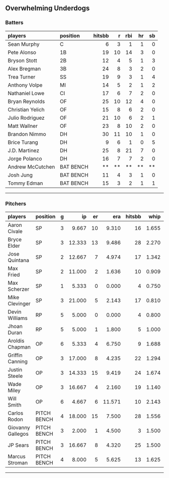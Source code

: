 ## Overwhelming Underdogs

### Batters

 
|players          |position  | hitsbb|  r| rbi| hr| sb| 
|:----------------|:---------|------:|--:|---:|--:|--:| 
|Sean Murphy      |C         |      6|  3|   1|  1|  0| 
|Pete Alonso      |1B        |     19| 10|  14|  3|  0| 
|Bryson Stott     |2B        |     12|  4|   5|  1|  3| 
|Alex Bregman     |3B        |     24|  8|   3|  2|  0| 
|Trea Turner      |SS        |     19|  9|   3|  1|  4| 
|Anthony Volpe    |MI        |     14|  5|   2|  1|  2| 
|Nathaniel Lowe   |CI        |     17|  6|   7|  2|  0| 
|Bryan Reynolds   |OF        |     25| 10|  12|  4|  0| 
|Christian Yelich |OF        |     15|  8|   6|  2|  0| 
|Julio Rodriguez  |OF        |     21| 10|   6|  2|  1| 
|Matt Wallner     |OF        |     23|  8|  10|  2|  0| 
|Brandon Nimmo    |DH        |     30| 11|  10|  1|  0| 
|Brice Turang     |DH        |      9|  6|   1|  0|  5| 
|J.D. Martinez    |DH        |     25|  8|  21|  7|  0| 
|Jorge Polanco    |DH        |     16|  7|   7|  2|  0| 
|Andrew McCutchen |BAT BENCH |     **| **|  **| **| **| 
|Josh Jung        |BAT BENCH |     11|  4|   3|  1|  0| 
|Tommy Edman      |BAT BENCH |     15|  3|   2|  1|  1| 

* * *

### Pitchers

 
|players           |position    |  g|     ip| er|    era| hitsbb|  whip| so|  w| sv| 
|:-----------------|:-----------|--:|------:|--:|------:|------:|-----:|--:|--:|--:| 
|Aaron Civale      |SP          |  3|  9.667| 10|  9.310|     16| 1.655| 18|  0|  0| 
|Bryce Elder       |SP          |  3| 12.333| 13|  9.486|     28| 2.270|  8|  0|  0| 
|Jose Quintana     |SP          |  2| 12.667|  7|  4.974|     17| 1.342| 12|  1|  0| 
|Max Fried         |SP          |  2| 11.000|  2|  1.636|     10| 0.909| 13|  1|  0| 
|Max Scherzer      |SP          |  1|  5.333|  0|  0.000|      4| 0.750|  2|  1|  0| 
|Mike Clevinger    |SP          |  3| 21.000|  5|  2.143|     17| 0.810| 14|  2|  0| 
|Devin Williams    |RP          |  5|  5.000|  0|  0.000|      4| 0.800|  7|  0|  4| 
|Jhoan Duran       |RP          |  5|  5.000|  1|  1.800|      5| 1.000|  7|  1|  2| 
|Aroldis Chapman   |OP          |  6|  5.333|  4|  6.750|      9| 1.688|  8|  1|  1| 
|Griffin Canning   |OP          |  3| 17.000|  8|  4.235|     22| 1.294| 19|  0|  0| 
|Justin Steele     |OP          |  3| 14.333| 15|  9.419|     24| 1.674| 17|  0|  0| 
|Wade Miley        |OP          |  3| 16.667|  4|  2.160|     19| 1.140| 12|  2|  0| 
|Will Smith        |OP          |  6|  4.667|  6| 11.571|     10| 2.143|  4|  0|  0| 
|Carlos Rodon      |PITCH BENCH |  4| 18.000| 15|  7.500|     28| 1.556| 23|  1|  0| 
|Giovanny Gallegos |PITCH BENCH |  3|  2.000|  1|  4.500|      3| 1.500|  3|  0|  0| 
|JP Sears          |PITCH BENCH |  3| 16.667|  8|  4.320|     25| 1.500| 16|  1|  0| 
|Marcus Stroman    |PITCH BENCH |  4|  8.000|  5|  5.625|     13| 1.625|  8|  0|  0| 


* * *



